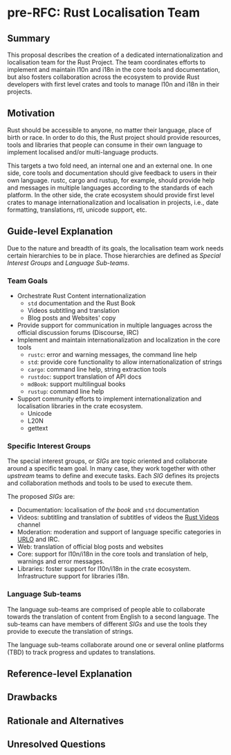 # pre-RFC: Rust Localisation Team

## Summary

This proposal describes the creation of a dedicated
internationalization and  localisation team for the Rust Project. The
team coordinates efforts to implement and maintain l10n and i18n in
the core tools and documentation, but also fosters collaboration
across the ecosystem to provide Rust developers with first level
crates and tools to manage l10n and i18n in their projects.

## Motivation

Rust should be accessible to anyone, no matter their language, place
of birth or race. In order to do this, the Rust project should provide
resources, tools and libraries that people can consume in their own
language to implement localised and/or multi-language products.

This targets a two fold need, an internal one and an external one. In
one side, core tools and documentation should give feedback to users
in their own language. rustc, cargo and rustup, for example, should
provide help and messages in multiple languages according to the
standards of each platform. In the other side, the crate ecosystem
should provide first level crates to manage internationalization and
localisation in projects, i.e., date formatting, translations, rtl,
unicode support, etc.

## Guide-level Explanation

Due to the nature and breadth of its goals, the localisation team work
needs certain hierarchies to be in place. Those hierarchies are
defined as _Special Interest Groups_ and _Language Sub-teams_.

### Team Goals

- Orchestrate Rust Content internationalization
  - `std` documentation and the Rust Book
  - Videos subtitling and translation
  - Blog posts and Websites' copy
- Provide support for communication in multiple languages across the
  official discussion forums (Discourse, IRC)
- Implement and maintain internationalization and localization in the
  core tools 
  - `rustc`: error and warning messages, the command line help
  - `std`: provide core functionality to allow internationalization of strings
  - `cargo`: command line help, string extraction tools
  - `rustdoc`: support translation of API docs
  - `mdBook`: support multilingual books
  - `rustup`: command line help
- Support community efforts to implement internationalization and
  localisation libraries in the crate ecosystem.
  - Unicode
  - L20N
  - gettext

### Specific Interest Groups

The special interest groups, or _SIGs_ are topic oriented and
collaborate around a specific team goal. In many case, they work
together with other _upstream_ teams to define and execute tasks. Each
_SIG_ defines its projects and collaboration methods and tools to be used
to execute them.

The proposed _SIGs_ are:

- Documentation: localisation of _the book_ and `std` documentation
- Videos: subtitling and translation of subtitles of videos the [Rust
  Videos](https://youtube.com/rustvideos) channel
- Moderation: moderation and support of language specific categories
  in [URLO](https://users.rust-lang.org) and IRC.
- Web: translation of official blog posts and websites
- Core: support for l10n/i18n in the core tools and translation of
  help, warnings and error messages.
- Libraries: foster support for l10n/i18n in the crate
  ecosystem. Infrastructure support for libraries i18n.

### Language Sub-teams

The language sub-teams are comprised of people able to collaborate
towards the translation of content from English to a second
language. The sub-teams can have members of different _SIGs_ and use
the tools they provide to execute the translation of strings.

The language sub-teams collaborate around one or several online
platforms (TBD) to track progress and updates to translations.

## Reference-level Explanation

## Drawbacks

## Rationale and Alternatives

## Unresolved Questions
